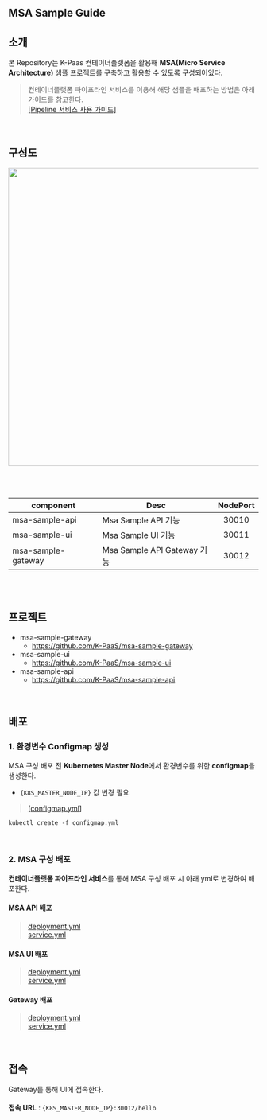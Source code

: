 ## MSA Sample Guide
## 소개
본 Repository는 K-Paas 컨테이너플랫폼을 활용해 **MSA(Micro Service Architecture)** 샘플 프로젝트를 구축하고 활용할 수 있도록 구성되어있다.
> 컨테이너플랫폼 파이프라인 서비스를 이용해 해당 샘플을 배포하는 방법은 아래 가이드를 참고한다.  
[[Pipeline 서비스 사용 가이드]](https://github.com/K-PaaS/container-platform/blob/master/use-guide/pipeline/cp-pipeline-use-guide.md)


<br>

## 구성도
<kbd>
  <img src="https://github.com/K-PaaS/msa-sample-gateway/assets/67575226/d00a1598-3358-4cca-bd42-ce56e15c873a" width="600px">
</kbd>

<br><br>

|component|Desc| NodePort |
|---|---|:--------:|
|msa-sample-api|Msa Sample API 기능 |  30010   |
|msa-sample-ui|Msa Sample UI 기능 |  30011   |
|msa-sample-gateway|Msa Sample API Gateway 기능 |  30012   |

<br> 
<br> 


## 프로젝트
- msa-sample-gateway
  + https://github.com/K-PaaS/msa-sample-gateway
- msa-sample-ui
  + https://github.com/K-PaaS/msa-sample-ui
- msa-sample-api
  + https://github.com/K-PaaS/msa-sample-api

<br>

## 배포
### 1. 환경변수 Configmap 생성
MSA 구성 배포 전 **Kubernetes Master Node**에서 환경변수를 위한 **configmap**을 생성한다.

- `{K8S_MASTER_NODE_IP}` 값 변경 필요
> [[configmap.yml]](resource/configmap.yml)
>

```
kubectl create -f configmap.yml
``` 

<br>

### 2. MSA 구성 배포
**컨테이너플랫폼 파이프라인 서비스**를 통해 MSA 구성 배포 시 아래 yml로 변경하여 배포한다.
#### MSA API 배포
> [deployment.yml](api/deployment.yml) <br>
> [service.yml](api/service.yml)


#### MSA UI 배포
> [deployment.yml](ui/deployment.yml) <br>
> [service.yml](ui/service.yml)

#### Gateway 배포
> [deployment.yml](gateway/deployment.yml) <br>
> [service.yml](gateway/service.yml)

<br>

## 접속
Gateway를 통해 UI에 접속한다. <br><br>
**접속 URL** : `{K8S_MASTER_NODE_IP}:30012/hello` 